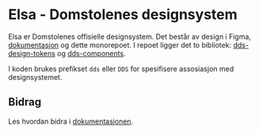 # Elsa - Domstolenes designsystem

Elsa er Domstolenes offisielle designsystem. Det består av design i Figma, [dokumentasjon](https://design.domstol.no/) og dette monorepoet. I repoet ligger det to bibliotek: [dds-design-tokens](https://www.npmjs.com/package/@norges-domstoler/dds-design-tokens) og [dds-components](https://www.npmjs.com/package/@norges-domstoler/dds-components).

I koden brukes prefikset `dds` eller `DDS` for spesifisere assosiasjon med designsystemet.

## Bidrag

Les hvordan bidra i [dokumentasjonen](https://design.domstol.no/987b33f71/p/34c962-bidra/b/3611d5).
